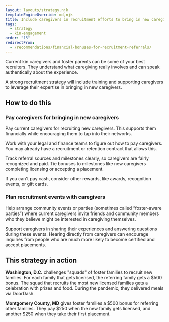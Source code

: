 ```yaml
---
layout: layouts/strategy.njk
templateEngineOverride: md,njk
title: Include caregivers in recruitment efforts to bring in new caregivers
tags:
  - strategy
  - kin-engagement
order: "15"
redirectFrom:
  - /recommendations/financial-bonuses-for-recruitment-referrals/
---
```


Current kin caregivers and foster parents can be some of your best recruiters. They understand what caregiving really involves and can speak authentically about the experience. 

A strong recruitment strategy will include training and supporting caregivers to leverage their expertise in bringing in new caregivers.

## How to do this

### Pay caregivers for bringing in new caregivers

Pay current caregivers for recruiting new caregivers. This supports them financially while encouraging them to tap into their networks.

Work with your legal and finance teams to figure out how to pay caregivers. You may already have a recruitment or retention contract that allows this.

Track referral sources and milestones clearly, so caregivers are fairly recognized and paid. Tie bonuses to milestones like new caregivers completing licensing or accepting a placement.

If you can't pay cash, consider other rewards, like awards, recognition events, or gift cards.

### Plan recruitment events with caregivers 

Help arrange community events or parties (sometimes called “foster-aware parties”) where current caregivers invite friends and community members who they believe might be interested in caregiving themselves. 

Support caregivers in sharing their experiences and answering questions during these events. Hearing directly from caregivers can encourage inquiries from people who are much more likely to become certified and accept placements.

## This strategy in action

**Washington, D.C.** challenges "squads" of foster families to recruit new families. For each family that gets licensed, the referring family gets a $500 bonus. The squad that recruits the most new licensed families gets a celebration with prizes and food. During the pandemic, they delivered meals via DoorDash.

**Montgomery County, MD** gives foster families a $500 bonus for referring other families. They pay $250 when the new family gets licensed, and another $250 when they take their first placement.